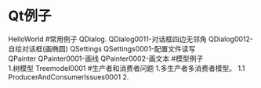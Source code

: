 Qt例子
===========================
HelloWorld
#常用例子
	QDialog.
		QDialog0011-对话框四边无邻角
		QDialog0012-自绘对话框(画椭圆)
	QSettings
		QSettings0001-配置文件读写		
	QPainter
		QPainter0001-画线
		QPainter0002-画文本
#模型例子	
	1.树模型
		Treemodel0001
#生产者和消费者问题
	1.多生产者多消费者模型。
		1.1 ProducerAndConsumerIssues0001
	2.		
